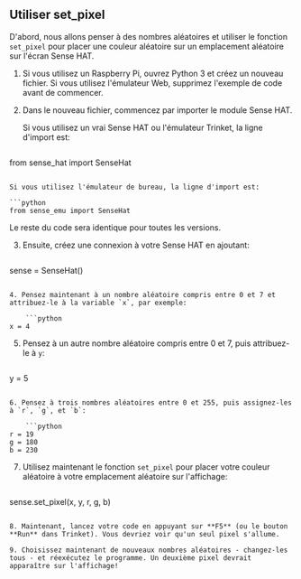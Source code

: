 ## Utiliser set_pixel

D'abord, nous allons penser à des nombres aléatoires et utiliser le fonction `set_pixel` pour placer une couleur aléatoire sur un emplacement aléatoire sur l'écran Sense HAT.

1. Si vous utilisez un Raspberry Pi, ouvrez Python 3 et créez un nouveau fichier. Si vous utilisez l'émulateur Web, supprimez l'exemple de code avant de commencer.

2. Dans le nouveau fichier, commencez par importer le module Sense HAT.
    
    Si vous utilisez un vrai Sense HAT ou l'émulateur Trinket, la ligne d'import est:
    
    ```python
from sense_hat import SenseHat
```

Si vous utilisez l'émulateur de bureau, la ligne d'import est:

```python
from sense_emu import SenseHat
```

Le reste du code sera identique pour toutes les versions.

3. Ensuite, créez une connexion à votre Sense HAT en ajoutant:
    
    ```python
sense = SenseHat()
```

4. Pensez maintenant à un nombre aléatoire compris entre 0 et 7 et attribuez-le à la variable `x`, par exemple:
    
    ```python
x = 4
```

5. Pensez à un autre nombre aléatoire compris entre 0 et 7, puis attribuez-le à `y`:
    
    ```python
y = 5
```

6. Pensez à trois nombres aléatoires entre 0 et 255, puis assignez-les à `r`, `g`, et `b`:
    
    ```python
r = 19
g = 180
b = 230
```

7. Utilisez maintenant le fonction `set_pixel` pour placer votre couleur aléatoire à votre emplacement aléatoire sur l'affichage:
    
    ```python
sense.set_pixel(x, y, r, g, b)
```

8. Maintenant, lancez votre code en appuyant sur **F5** (ou le bouton **Run** dans Trinket). Vous devriez voir qu'un seul pixel s'allume.

9. Choisissez maintenant de nouveaux nombres aléatoires - changez-les tous - et réexécutez le programme. Un deuxième pixel devrait apparaître sur l'affichage!